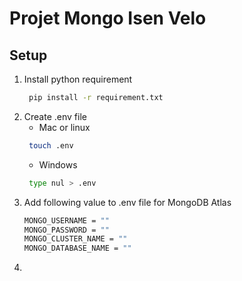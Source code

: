 # Projet Mongo Isen Velo

**Setup**
---

1. Install python requirement 
   ```sh
    pip install -r requirement.txt
   ```
2. Create .env file
   * Mac or linux
   ```sh 
    touch .env
    ```
   * Windows
   ```sh
    type nul > .env
    ```
3. Add following value to .env file for MongoDB Atlas
    ```sh
    MONGO_USERNAME = ""
    MONGO_PASSWORD = ""
    MONGO_CLUSTER_NAME = ""
    MONGO_DATABASE_NAME = ""
    ```
4. 